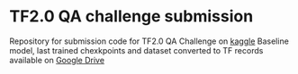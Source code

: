 # TF2.0 QA challenge submission

Repository for submission code for TF2.0 QA Challenge on [kaggle](https://www.kaggle.com/c/tensorflow2-question-answering/leaderboard)
Baseline model, last trained chexkpoints and dataset converted to TF records available on [Google Drive](https://drive.google.com/open?id=1SNzHWpZuc_twnmjfBfyGardRO628AS2w)
